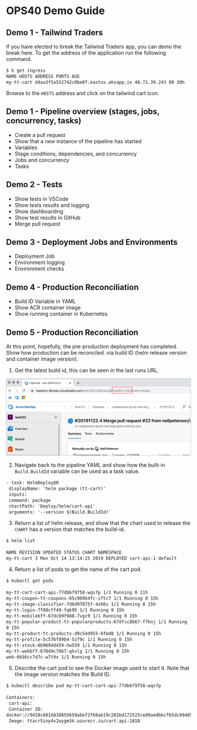 # OPS40 Demo Guide

## Demo 1 - Tailwind Traders

If you have elected to break the Tailwind Traders app, you can demo the break here. To get the address of the application run the following command.

```
$ k get ingress
NAME HOSTS ADDRESS PORTS AGE
my-tt-cart d4aa3f5a552742c8be0f.eastus.aksapp.io 40.71.39.243 80 30h
```

Browse to the `HOSTS` address and click on the tailwind cart icon.

## Demo 1 - Pipeline overview (stages, jobs, concurrency, tasks)

- Create a pull request
- Show that a new instance of the pipeline has started 
- Variables
- Stage conditions, dependencies, and concurrency
- Jobs and concurrency
- Tasks

## Demo 2 - Tests

- Show tests in VSCode
- Show tests results and logging
- Show dashboarding
- Show test results in GitHub
- Merge pull request

## Demo 3 - Deployment Jobs and Environments

- Deployment Job
- Environment logging
- Environment checks

## Demo 4 - Production Reconciliation

- Build ID Variable in YAML
- Show ACR container image
- Show running container in Kubernetes

## Demo 5 - Production Reconciliation

At this point, hopefully, the pre-production deployment has completed. Show how production can be reconciled .via build ID (helm release version and container image version).

1. Get the latest build id, this can be seen in the last runs URL.

![Pipeline Run URL with Build ID](./images/buildid.png)

2. Navigate back to the pipeline YAML and show how the built-in `Build.BuildId` variable can be used as a task value.

```
- task: HelmDeploy@0
 displayName: 'helm package (tt-cart)'
 inputs:
 command: package
 chartPath: 'Deploy/helm/cart-api'
 arguments: '--version $(Build.BuildId)'
```

3. Return a list of helm release, and show that the chart used to release the `CHART` has a version that matches the build-id.

```
$ helm list

NAME REVISION UPDATED STATUS CHART NAMESPACE
my-tt-cart 3 Mon Oct 14 13:14:25 2019 DEPLOYED cart-api-1 default
```

4. Return a list of pods to get the name of the cart pod.

```
$ kubectl get pods

my-tt-cart-cart-api-77db6f9f58-wqs7p 1/1 Running 0 11h
my-tt-coupon-tt-coupons-85c96964fc-z7tc7 1/1 Running 0 15h
my-tt-image-classifier-7d6d97875f-4z66s 1/1 Running 0 15h
my-tt-login-7f88cff49-fqk95 1/1 Running 0 15h
my-tt-mobilebff-67dcb9f988-7vgc9 1/1 Running 0 15h
my-tt-popular-product-tt-popularproducts-67dfcc8b67-f7knj 1/1 Running 0 15h
my-tt-product-tt-products-d9c54d955-6fmd8 1/1 Running 0 15h
my-tt-profile-5c57bf89b4-5z79c 1/1 Running 0 15h
my-tt-stock-6b969dd459-hw559 1/1 Running 0 15h
my-tt-webbff-67849c78b7-qhvlg 1/1 Running 0 15h
web-6b56cc7d7c-w7t9x 1/1 Running 0 15h
```

5. Describe the cart pod to see the Docker image used to start it. Note that the image version matches the Build ID.

```
$ kubectl describe pod my-tt-cart-cart-api-77db6f9f58-wqs7p

Containers:
 cart-api:
 Container ID: docker://9438c601b838855659abef2f68ab19c281bd172525ce09aedbbcf65dc0940580
 Image: ttacr5iny4v2wygm3k.azurecr.io/cart.api:1818
```